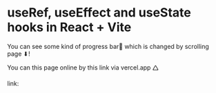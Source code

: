 #  useRef, useEffect and useState hooks in React + Vite

You can see some kind of progress bar🔄 which is changed by scrolling page ⬇!

You can this page online by this link via vercel.app 🛆

link:
